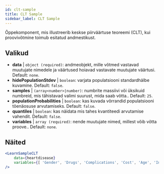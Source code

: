 ```yaml
---
id: clt-sample
title: CLT Sample
sidebar_label: CLT Sample
---
```


Õppekomponent, mis illustreerib keskse piirväärtuse teoreemi (CLT), kui proovivõtmine toimub esitatud andmestikust.

## Valikud

* __data__ | `object (required)`: andmeobjekt, mille võtmed vastavad muutujate nimedele ja väärtused hoiavad vastavate muutujate väärtusi. Default: `none`.
* __hidePopulationStdev__ | `boolean`: varjata populatsiooni standardhälbe kuvamine. Default: `false`.
* __samples__ | `(array<number>|number)`: numbrite massiivi või üksikuid numbreid, mis tähistavad valimi suurust, mida saab võtta.. Default: `25`.
* __populationProbabilities__ | `boolean`: kas kuvada võrrandid populatsiooni tõenäosuse arvutamiseks. Default: `false`.
* __quantiles__ | `boolean`: kas näidata mis tahes kvantiteedi arvutamise vahendit. Default: `false`.
* __variables__ | `array (required)`: nende muutujate nimed, millest võib võtta proove.. Default: `none`.


## Näited

```jsx live
<LearnSampleCLT 
    data={heartdisease} 
    variables={[ 'Gender', 'Drugs', 'Complications', 'Cost', 'Age', 'Interventions', 'ERVisit', 'Comorbidities', 'Duration' ]}
/>
```

